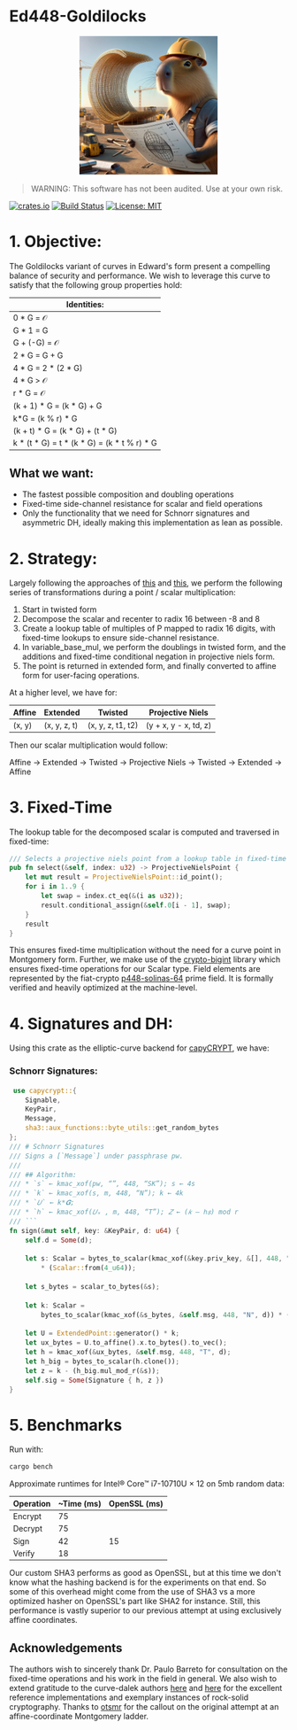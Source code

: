 # Ed448-Goldilocks

<p align="center">
  <img src="./img.webp" width="250" height="250">
</p>

> WARNING: This software has not been audited. Use at your own risk.

[![crates.io](https://img.shields.io/crates/v/tiny_ed448_goldilocks.svg)](https://crates.io/crates/tiny_ed448_goldilocks)
[![Build Status](https://github.com/drcapybara/tiny_ed448_goldilocks/actions/workflows/rust.yml/badge.svg)](https://github.com/drcapybara/tiny_ed448_goldilocks/actions/workflows/rust.yml)
[![License: MIT](https://img.shields.io/badge/License-MIT-yellow.svg)](https://github.com/drcapybara/capyCRYPT/blob/master/LICENSE.txt) 


# 1. Objective:

The Goldilocks variant of curves in Edward's form present a compelling balance of security and performance. We wish to leverage this curve to satisfy that the following group properties hold:

| Identities:  |
|------------|
| 0 * G = 𝒪 |
| G * 1 = G |
| G + (-G) = 𝒪|
| 2 * G = G + G |
| 4 * G = 2 * (2 * G) |
| 4 * G > 𝒪 |
| r * G = 𝒪 |
| (k + 1) * G =  (k * G) + G |
| k*G = (k % r) * G |
| (k + t) * G = (k * G) + (t * G) |
| k * (t * G) = t * (k * G) = (k * t % r) * G |

## What we want:
  - The fastest possible composition and doubling operations
  - Fixed-time side-channel resistance for scalar and field operations
  - Only the functionality that we need for Schnorr signatures and asymmetric DH, ideally making this implementation as lean as possible.

# 2. Strategy:

Largely following the approaches of [this](https://github.com/crate-crypto/Ed448-Goldilocks) and [this](https://docs.rs/curve25519-dalek/4.1.1/curve25519_dalek/), we perform the following series of transformations during a point / scalar multiplication:

1. Start in twisted form
2. Decompose the scalar and recenter to radix 16 between -8 and 8
3. Create a lookup table of multiples of P mapped to radix 16 digits, with fixed-time lookups to ensure side-channel resistance.
4. In variable_base_mul, we perform the doublings in twisted form, and the additions and fixed-time conditional negation in projective niels form.
5. The point is returned in extended form, and finally converted to affine form for user-facing operations.

At a higher level, we have for:

| Affine | Extended | Twisted | Projective Niels |
|--------|----------|---------|------------------|
| (x, y) | (x, y, z, t) | (x, y, z, t1, t2) | (y + x, y - x, td, z) 

Then our scalar multiplication would follow:

Affine → Extended → Twisted → Projective Niels → Twisted → Extended → Affine


# 3. Fixed-Time

The lookup table for the decomposed scalar is computed and traversed in fixed-time:

```rust
/// Selects a projective niels point from a lookup table in fixed-time
pub fn select(&self, index: u32) -> ProjectiveNielsPoint {
    let mut result = ProjectiveNielsPoint::id_point();
    for i in 1..9 {
        let swap = index.ct_eq(&(i as u32));
        result.conditional_assign(&self.0[i - 1], swap);
    }
    result
}
```
This ensures fixed-time multiplication without the need for a curve point in Montgomery form. Further, we make use of the [crypto-bigint](https://github.com/RustCrypto/crypto-bigint) library which ensures fixed-time operations for our Scalar type. Field elements are represented by the fiat-crypto [p448-solinas-64](https://github.com/mit-plv/fiat-crypto/blob/master/fiat-rust/src/p448_solinas_64.rs) prime field. It is formally verified and heavily optimized at the machine-level.

# 4. Signatures and DH:

Using this crate as the elliptic-curve backend for [capyCRYPT](https://github.com/drcapybara/capyCRYPT), we have:

### Schnorr Signatures:
```rust
 use capycrypt::{
    Signable,
    KeyPair,
    Message,
    sha3::aux_functions::byte_utils::get_random_bytes
};
/// # Schnorr Signatures
/// Signs a [`Message`] under passphrase pw.
///
/// ## Algorithm:
/// * `s` ← kmac_xof(pw, “”, 448, “SK”); s ← 4s
/// * `k` ← kmac_xof(s, m, 448, “N”); k ← 4k
/// * `𝑈` ← k*𝑮;
/// * `ℎ` ← kmac_xof(𝑈ₓ , m, 448, “T”); 𝑍 ← (𝑘 – ℎ𝑠) mod r
/// ```
fn sign(&mut self, key: &KeyPair, d: u64) {
    self.d = Some(d);

    let s: Scalar = bytes_to_scalar(kmac_xof(&key.priv_key, &[], 448, "SK", self.d.unwrap()))
        * (Scalar::from(4_u64));

    let s_bytes = scalar_to_bytes(&s);

    let k: Scalar =
        bytes_to_scalar(kmac_xof(&s_bytes, &self.msg, 448, "N", d)) * (Scalar::from(4_u64));

    let U = ExtendedPoint::generator() * k;
    let ux_bytes = U.to_affine().x.to_bytes().to_vec();
    let h = kmac_xof(&ux_bytes, &self.msg, 448, "T", d);
    let h_big = bytes_to_scalar(h.clone());
    let z = k - (h_big.mul_mod_r(&s));
    self.sig = Some(Signature { h, z })
}
```

# 5. Benchmarks

Run with:
```bash
cargo bench
```

Approximate runtimes for Intel® Core™ i7-10710U × 12 on 5mb random data:

| Operation   | ~Time (ms)  | OpenSSL (ms) |
|------------|------------|------------|
| Encrypt| 75 | |
| Decrypt| 75 | |
| Sign| 42 | 15 |
| Verify| 18 | |

Our custom SHA3 performs as good as OpenSSL, but at this time we don't know what the hashing backend is for the experiments on that end. So some of this overhead might come from the use of SHA3 vs a more optimized hasher on OpenSSL's part like SHA2 for instance. Still, this performance is vastly superior to our previous attempt at using exclusively affine coordinates.

## Acknowledgements

The authors wish to sincerely thank Dr. Paulo Barreto for consultation on the fixed-time operations and his work in the field in general. We also wish to extend gratitude to the curve-dalek authors [here](https://github.com/crate-crypto/Ed448-Goldilocks) and [here](https://docs.rs/curve25519-dalek/4.1.1/curve25519_dalek/) for the excellent reference implementations and exemplary instances of rock-solid cryptography. Thanks to [otsmr](https://github.com/otsmr) for the callout on the original attempt at an affine-coordinate Montgomery ladder.
